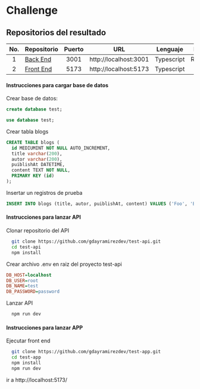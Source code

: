 # Challenge

## Repositorios del resultado

| No. | Repositorio                                                                       | Puerto | URL                    | Lenguaje    | Framework     | 
|:---:|-----------------------------------------------------------------------------------|:------:|------------------------|:-----------:|:-------------:|
| 1   | [Back End](https://github.com/gdayramirezdev/test-api.git)                        | 3001   | http://localhost:3001  | Typescript  | ReactJS(vite) |
| 2   | [Front End](https://github.com/gdayramirezdev/test-app.git)                       | 5173   | http://localhost:5173  | Typescript  | Express       |

#### Instrucciones para cargar base de datos

Crear base de datos:

```sql
create database test;
```

```sql
use database test;
```

Crear tabla blogs

```sql
CREATE TABLE blogs (
  id MEDIUMINT NOT NULL AUTO_INCREMENT,
  title varchar(200),
  autor varchar(200),
  puiblishAt DATETIME,
  content TEXT NOT NULL,
  PRIMARY KEY (id)
);
```

Insertar un registros de prueba

```sql
INSERT INTO blogs (title, autor, puiblishAt, content) VALUES ('Foo', 'Bar', '2022-04-22 10:34:53.4', 'Este es un ejemplo de prueba');
```

#### Instrucciones para lanzar API

Clonar repositorio del API
```bash
  git clone https://github.com/gdayramirezdev/test-api.git
  cd test-api
  npm install
```

Crear archivo .env en raiz del proyecto test-api

```ini
DB_HOST=localhost
DB_USER=root
DB_NAME=test
DB_PASSWORD=password
```

Lanzar API

```bash
  npm run dev
```

#### Instrucciones para lanzar APP

Ejecutar front end
```bash
  git clone https://github.com/gdayramirezdev/test-app.git
  cd test-app
  npm install
  npm run dev
```

ir a http://localhost:5173/
